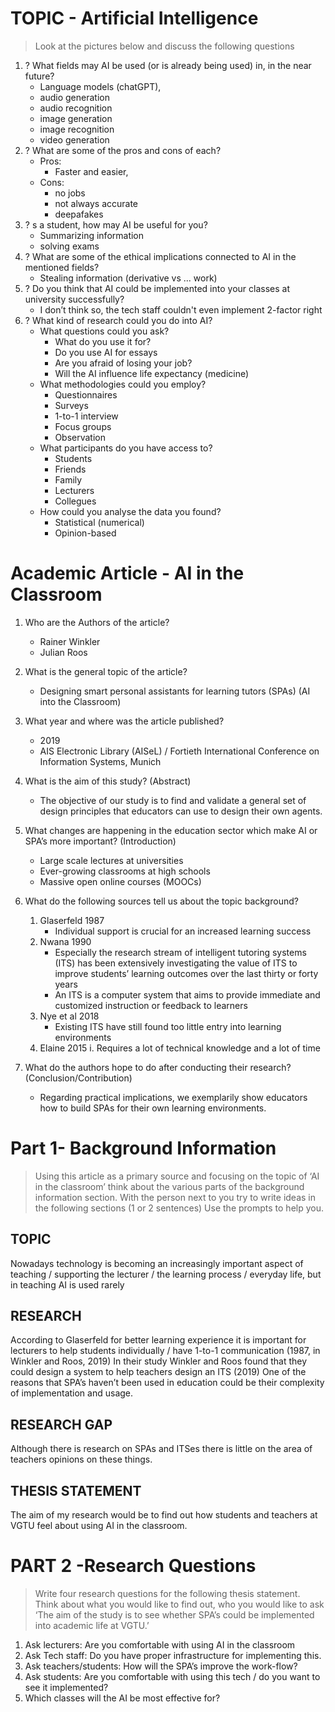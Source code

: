 # TOPIC - Artificial Intelligence

> Look at the pictures below and discuss the following questions

1. ? What fields may AI be used (or is already being used) in, in the near future?
	- Language models (chatGPT), 
	- audio generation
	- audio recognition
	- image generation
	- image recognition
	- video generation
2. ? What are some of the pros and cons of each?
	- Pros: 
		- Faster and easier,
	- Cons: 
		- no jobs
		- not always accurate
		- deepafakes
3. ? s a student, how may AI be useful for you?
	- Summarizing information
	- solving exams
4. ? What are some of the ethical implications connected to AI in the mentioned fields?
	- Stealing information (derivative vs ... work)
5. ? Do you think that AI could be implemented into your classes at university successfully?
	- I don’t think so, the tech staff couldn't even implement 2-factor right
6. ? What kind of research could you do into AI?
    - What questions could you ask? 
        - What do you use it for?
        - Do you use AI for essays
        - Are you afraid of losing your job?
        - Will the AI influence life expectancy (medicine)
    - What methodologies could you employ?
        - Questionnaires
        - Surveys
        - 1-to-1 interview
        - Focus groups
        - Observation
    - What participants do you have access to?
        - Students
        - Friends
        - Family
        - Lecturers
        - Collegues
    - How could you analyse the data you found?
        - Statistical (numerical)
        - Opinion-based 


# Academic Article - AI in the Classroom

1.  Who are the Authors of the article?
    - Rainer Winkler
    - Julian Roos

2. What is the general topic of the article?
    - Designing smart personal assistants for learning tutors (SPAs) (AI into the Classroom)


3. What year and where was the article published?
    - 2019
    - AIS Electronic Library (AISeL) /  Fortieth International Conference on Information Systems, Munich

4. What is the aim of this study? (Abstract)
    - The objective of our study is to find and validate a general set of design principles that educators can use to design their own agents.

5. What changes are happening in the education sector which make AI or SPA’s more important? (Introduction)
    - Large scale lectures at universities
    - Ever-growing classrooms at high schools
    - Massive open online courses (MOOCs)

6. What do the following sources tell us about the topic background?
    1. Glaserfeld 1987
        - Individual support is crucial for an increased learning success 
    2. Nwana 1990
        - Especially the research stream of intelligent tutoring systems (ITS) has been extensively investigating the value of ITS to improve students’ learning outcomes over the last thirty or forty years
        - An ITS is a computer system that aims to provide immediate and customized instruction or feedback to learners
    3. Nye et al 2018
        - Existing ITS have still found too little entry into learning environments 
    4. Elaine 2015
            i. Requires a lot of technical knowledge and a lot of time

7. What do the authors hope to do after conducting their research? (Conclusion/Contribution)
    - Regarding practical implications, we exemplarily show educators how to build SPAs for their own learning environments.


# Part 1- Background Information

> Using this article as a primary source and focusing on the topic of ‘AI in the classroom’ think about the various parts of the background information section. 
> With the person next to you try to write ideas in the following sections (1 or 2 sentences)
> Use the prompts to help you.

## TOPIC
Nowadays technology is becoming an increasingly important aspect of teaching / supporting the lecturer / the learning process / everyday life, but in teaching AI is used rarely

## RESEARCH
According to Glaserfeld for better learning experience it is important for lecturers to help students individually / have 1-to-1 communication (1987, in Winkler and Roos, 2019)
In their study Winkler and Roos found that they could design a system to help teachers design an ITS (2019)
One of the reasons that SPA’s haven’t been used in education could be their complexity of implementation and usage.


## RESEARCH GAP
Although there is research on SPAs and ITSes there is little on the area of teachers opinions on these things.


## THESIS STATEMENT
The aim of my research would be to find out how students and teachers at VGTU feel about using AI in the classroom.


# PART 2 -Research Questions
> Write four research questions for the following thesis statement.  Think about what you would like to find out, who you would like to ask
> ‘The aim of the study is to see whether SPA’s could be implemented into academic life at VGTU.’

1. Ask lecturers: Are you comfortable with using AI in the classroom
2. Ask Tech staff: Do you have proper infrastructure for implementing this.
3. Ask teachers/students: How will the SPA’s improve the work-flow?
4. Ask students: Are you comfortable with using this tech / do you want to see it implemented?
5. Which classes will the AI be most effective for?